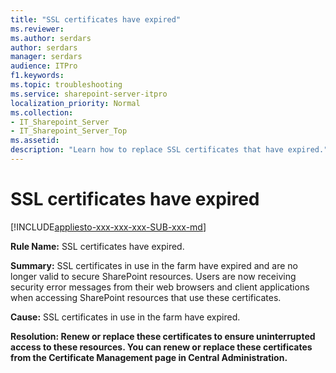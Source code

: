 ```yaml
---
title: "SSL certificates have expired"
ms.reviewer: 
ms.author: serdars
author: serdars
manager: serdars
audience: ITPro
f1.keywords:
ms.topic: troubleshooting
ms.service: sharepoint-server-itpro
localization_priority: Normal
ms.collection:
- IT_Sharepoint_Server
- IT_Sharepoint_Server_Top
ms.assetid:
description: "Learn how to replace SSL certificates that have expired."
---
```


# SSL certificates have expired

[!INCLUDE[appliesto-xxx-xxx-xxx-SUB-xxx-md](../includes/appliesto-xxx-xxx-xxx-SUB-xxx-md.md)] 

 **Rule Name:** SSL certificates have expired.
  
 **Summary:** SSL certificates in use in the farm have expired and are no longer valid to secure SharePoint resources. Users are now receiving security error messages from their web browsers and client applications when accessing SharePoint resources that use these certificates.
  
 **Cause:** SSL certificates in use in the farm have expired.
  
 **Resolution: Renew or replace these certificates to ensure uninterrupted access to these resources. You can renew or replace these certificates from the Certificate Management page in Central Administration.**
